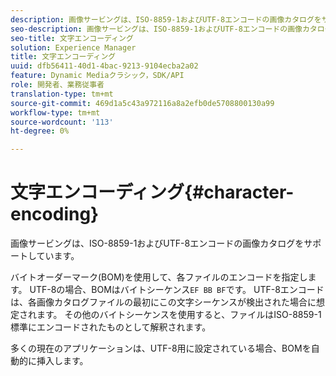 ```yaml
---
description: 画像サービングは、ISO-8859-1およびUTF-8エンコードの画像カタログをサポートしています。
seo-description: 画像サービングは、ISO-8859-1およびUTF-8エンコードの画像カタログをサポートしています。
seo-title: 文字エンコーディング
solution: Experience Manager
title: 文字エンコーディング
uuid: dfb56411-40d1-4bac-9213-9104ecba2a02
feature: Dynamic Mediaクラシック，SDK/API
role: 開発者、業務従事者
translation-type: tm+mt
source-git-commit: 469d1a5c43a972116a8a2efb0de5708800130a99
workflow-type: tm+mt
source-wordcount: '113'
ht-degree: 0%

---
```



# 文字エンコーディング{#character-encoding}

画像サービングは、ISO-8859-1およびUTF-8エンコードの画像カタログをサポートしています。

バイトオーダーマーク(BOM)を使用して、各ファイルのエンコードを指定します。 UTF-8の場合、BOMはバイトシーケンス`EF BB BF`です。 UTF-8エンコードは、各画像カタログファイルの最初にこの文字シーケンスが検出された場合に想定されます。 その他のバイトシーケンスを使用すると、ファイルはISO-8859-1標準にエンコードされたものとして解釈されます。

多くの現在のアプリケーションは、UTF-8用に設定されている場合、BOMを自動的に挿入します。
